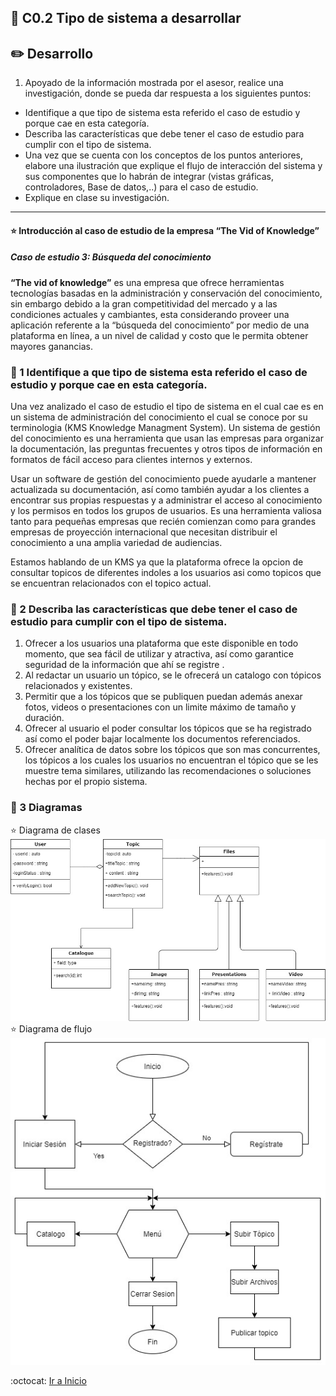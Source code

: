 ## :open_file_folder: C0.2 Tipo de sistema a desarrollar

## :pencil2:  Desarrollo

1. Apoyado de la información mostrada por el asesor, realice una investigación, donde se pueda dar respuesta a los siguientes puntos:

  - Identifique a que tipo de sistema esta referido el caso de estudio y porque cae en esta categoría.  
  - Describa las características que debe tener el caso de estudio para cumplir con el tipo de sistema.
  - Una vez que se cuenta con los conceptos de los puntos anteriores, elabore una ilustración que explique el flujo de interacción del sistema y sus componentes que lo habrán de integrar (vistas gráficas, controladores, Base de datos,..) para el caso de estudio.
  - Explique en clase su investigación.
___

#### :star: Introducción al caso de estudio de la empresa “The Vid of Knowledge”

##### Caso de estudio 3: Búsqueda del conocimiento

**“The vid of knowledge”** es una empresa que ofrece herramientas tecnologías basadas en la administración y conservación del conocimiento, sin embargo debido a la gran competitividad del mercado y a las condiciones actuales y cambiantes, esta considerando proveer una aplicación referente a la “búsqueda del conocimiento” por medio de una plataforma en línea, a un nivel de calidad y costo que le permita obtener mayores ganancias. 

### :book: 1 Identifique a que tipo de sistema esta referido el caso de estudio y porque cae en esta categoría.  
Una vez analizado el caso de estudio el tipo de sistema en el cual cae es en un sistema de administración del conocimiento el cual se conoce por su terminologia (KMS Knowledge Managment System). Un sistema de gestión del conocimiento es una herramienta que usan las empresas para organizar la documentación, las preguntas frecuentes y otros tipos de información en formatos de fácil acceso para clientes internos y externos.

Usar un software de gestión del conocimiento puede ayudarle a mantener actualizada su documentación, así como también ayudar a los clientes a encontrar sus propias respuestas y a administrar el acceso al conocimiento y los permisos en todos los grupos de usuarios. Es una herramienta valiosa tanto para pequeñas empresas que recién comienzan como para grandes empresas de proyección internacional que necesitan distribuir el conocimiento a una amplia variedad de audiencias.

Estamos hablando de un KMS ya que la plataforma ofrece la opcion de consultar topicos de diferentes indoles a los usuarios asi como topicos que se encuentran relacionados con el topico actual.

### :book: 2 Describa las características que debe tener el caso de estudio para cumplir con el tipo de sistema.

1. Ofrecer a los usuarios una plataforma que este disponible en todo momento, que sea fácil de utilizar y atractiva, así como garantice seguridad de la información que ahí se registre .
2. Al redactar un usuario un tópico, se le ofrecerá un catalogo con tópicos relacionados y existentes. 
3. Permitir que a los tópicos que se publiquen puedan además anexar fotos, videos o presentaciones con un limite máximo de tamaño y duración.
4. Ofrecer al usuario el poder consultar los tópicos que se ha registrado así como el poder bajar localmente los documentos referenciados.
5. Ofrecer analítica de datos sobre los tópicos que son mas concurrentes, los tópicos a los cuales los usuarios no encuentran el tópico que se les muestre tema similares, utilizando las recomendaciones o soluciones hechas por el propio sistema.

### :book: 3 Diagramas

:star: Diagrama de clases  
![Diagrama de clases del sistema](https://github.com/yessi-github/AnalisisAvanzado-2021/blob/main/DIAGRAMS/ClassDiagramC0.2.jpg)  
:star: Diagrama de flujo  
![Diagrama de flujo](https://github.com/yessi-github/AnalisisAvanzado-2021/blob/main/DIAGRAMS/diagramaflujoC0.2.jpg)


:octocat: [Ir a Inicio](https://github.com/yessi-github/AnalisisAvanzado-2021.git)